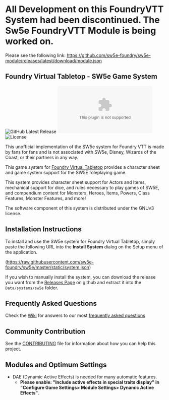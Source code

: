 # All Development on this FoundryVTT System had been discontinued. The Sw5e FoundryVTT Module is being worked on. 
Please see the following link: https://github.com/sw5e-foundry/sw5e-module/releases/latest/download/module.json

## Foundry Virtual Tabletop - SW5e Game System

![GitHub Latest Release](https://img.shields.io/github/release/sw5e-foundry/sw5e?style=flat-square)
![GitHub Downloads Latest](https://img.shields.io/github/downloads/sw5e-foundry/sw5e/latest/system.zip?style=flat-square)
![License](https://img.shields.io/github/license/sw5e-foundry/sw5e?style=flat-square)

This unofficial implementation of the SW5e system for Foundry VTT is made by fans for fans and is not associated with SW5e, Disney, Wizards of the Coast, or their partners in any way.

This game system for [Foundry Virtual Tabletop](http://foundryvtt.com) provides a character sheet and game system
support for the SW5E roleplaying game.

This system provides character sheet support for Actors and Items, mechanical support for dice, and rules necessary to
play games of SW5E, and compendium content for Monsters, Heroes, Items, Powers, Class Features, Monster
Features, and more!

The software component of this system is distributed under the GNUv3 license.

## Installation Instructions

To install and use the SW5e system for Foundry Virtual Tabletop, simply paste the following URL into the
**Install System** dialog on the Setup menu of the application.

(https://raw.githubusercontent.com/sw5e-foundry/sw5e/master/static/system.json)

If you wish to manually install the system, you can download the release you want from the 
[Releases Page](https://github.com/sw5e-foundry/sw5e/releases) on github and extract it into the `Data/systems/sw5e` 
folder.

## Frequently Asked Questions  
Check the [Wiki](../../wiki) for answers to our most [frequently asked questions](../../wiki/faq)

## Community Contribution

See the [CONTRIBUTING](/CONTRIBUTING.md) file for information about how you can help this project.

## Modules and Optimum Settings

- DAE (Dynamic Active Effects) is needed for many automatic features.
  - **Please enable: "Include active effects in special traits display" in "Configure Game Settings> Module Settings> Dynamic Active Effects".**
